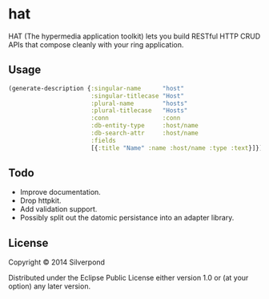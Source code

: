 # hat

HAT (The hypermedia application toolkit) lets you build RESTful HTTP CRUD APIs
that compose cleanly with your ring application.

## Usage

```clojure
(generate-description {:singular-name      "host"
                       :singular-titlecase "Host"
                       :plural-name        "hosts"
                       :plural-titlecase   "Hosts"
                       :conn               :conn
                       :db-entity-type     :host/name
                       :db-search-attr     :host/name
                       :fields
                       [{:title "Name" :name :host/name :type :text}]})
```

## Todo

- Improve documentation.
- Drop httpkit.
- Add validation support.
- Possibly split out the datomic persistance into an adapter library.

## License

Copyright © 2014 Silverpond

Distributed under the Eclipse Public License either version 1.0 or (at
your option) any later version.

